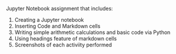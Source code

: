 Jupyter Notebook assignment that includes:
1. Creating a Jupyter notebook
2. Inserting Code and Markdown cells
3. Writing simple arithmetic calculations and basic code via Python
4. Using headings feature of markdown cells
5. Screenshots of each activiity performed
